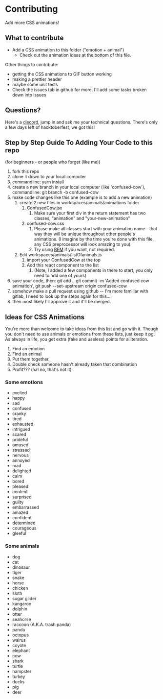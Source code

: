 # Contributing

Add more CSS animations!

## What to contribute

- Add a CSS animation to this folder ("emotion + animal")
  - Check out the animation ideas at the bottom of this file.

Other things to contribute:

- getting the CSS animations to GIF button working
- making a prettier header
- maybe some unit tests
- Check the issues tab in github for more. I'll add some tasks broken down into issues

## Questions?

Here's a [discord](https://discord.gg/Tg48qMGF5f), jump in and ask me your technical questions. There's only a few days left of hacktoberfest, we got this!

## Step by Step Guide To Adding Your Code to this repo

(for beginners - or people who forget (like me))

1. fork this repo
2. clone it down to your local computer
3. commandline: yarn install
4. create a new branch in your local computer (like 'confused-cow'), commandline: git branch -b confused-cow
5. make code changes like this one (example is to add a new animation)
   1. create 2 new files in workspaces/animals/animations folder
      1. ConfusedCow.jsx
         1. Make sure your first div in the return statement has two classes, "animation" and "your-new-animation"
      2. confused-cow.css
         1. Please make all classes start with your animation name - that way they will be unique throughout other people's animations. (I imagine by the time you're done with this file, any CSS preprocessor will look amazing to you)
         2. Try using [BEM](https://www.freecodecamp.org/news/css-naming-conventions-that-will-save-you-hours-of-debugging-35cea737d849/) if you want, not required.
   2. Edit workspaces/animals/listOfanimals.js
      1. import your ConfusedCow at the top
      2. Add this react component to the list
         1. (Note, I added a few components in there to start, you only need to add one of yours)
6. save your code, then: git add ., git commit -m 'Added confused cow animation', git push --set-upstream origin confused-cow
7. somehow make a pull request using github -- I'm more familiar with gitlab, I need to look up the steps again for this....
8. then most likely I'll approve it and it'll be merged.

## Ideas for CSS Animations

You're more than welcome to take ideas from this list and go with it. Though you don't need to use animals or emotions from these lists, just keep it pg. As always in life, you get extra (fake and useless) points for alliteration.

1. Find an emotion
2. Find an animal
3. Put them together.
4. Double check someone hasn't already taken that combination
5. Profit??? (ha! no, that's not it)

### Some emotions

- excited
- happy
- sad
- confused
- cranky
- tired
- exhausted
- intrigued
- scared
- prideful
- amused
- stressed
- nervous
- annoyed
- mad
- delighted
- calm
- bored
- pleased
- content
- surprised
- guilty
- embarrassed
- amazed
- confident
- determined
- courageous
- gleeful

### Some animals

- dog
- cat
- dinosaur
- tiger
- snake
- horse
- chicken
- sloth
- sugar glider
- kangaroo
- dolphin
- otter
- seahorse
- raccoon (A.K.A. trash panda)
- panda
- octopus
- walrus
- coyote
- elephant
- cow
- shark
- turtle
- hampster
- turkey
- ducks
- pig
- deer
